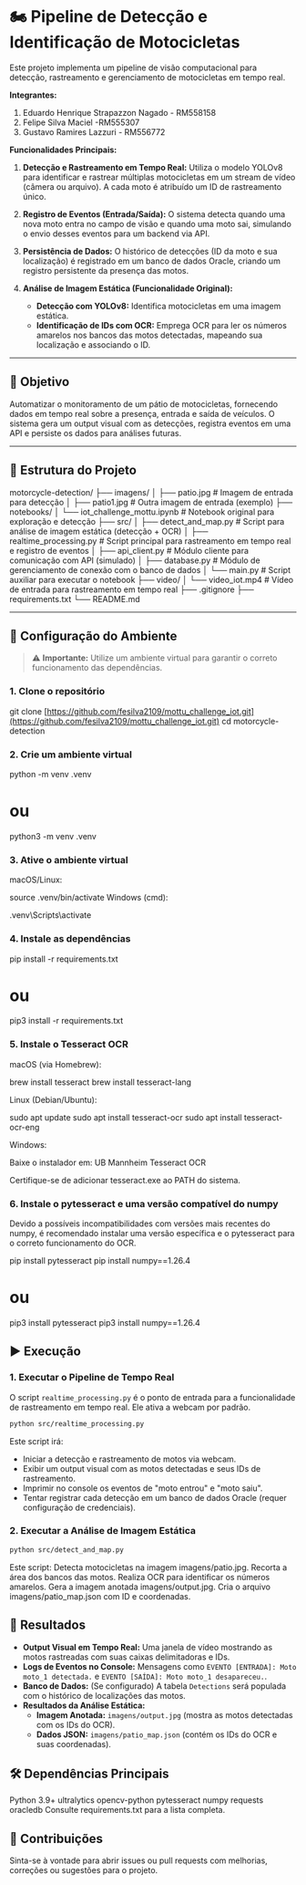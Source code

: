 # 🏍️ Pipeline de Detecção e Identificação de Motocicletas

Este projeto implementa um pipeline de visão computacional para detecção, rastreamento e gerenciamento de motocicletas em tempo real.

**Integrantes:**

1. Eduardo Henrique Strapazzon Nagado - RM558158 
2. Felipe Silva Maciel -RM555307
3. Gustavo Ramires Lazzuri - RM556772


**Funcionalidades Principais:**

1.  **Detecção e Rastreamento em Tempo Real:** Utiliza o modelo YOLOv8 para identificar e rastrear múltiplas motocicletas em um stream de vídeo (câmera ou arquivo). A cada moto é atribuído um ID de rastreamento único.

2.  **Registro de Eventos (Entrada/Saída):** O sistema detecta quando uma nova moto entra no campo de visão e quando uma moto sai, simulando o envio desses eventos para um backend via API.

3.  **Persistência de Dados:** O histórico de detecções (ID da moto e sua localização) é registrado em um banco de dados Oracle, criando um registro persistente da presença das motos.

4.  **Análise de Imagem Estática (Funcionalidade Original):**
    - **Detecção com YOLOv8:** Identifica motocicletas em uma imagem estática.
    - **Identificação de IDs com OCR:** Emprega OCR para ler os números amarelos nos bancos das motos detectadas, mapeando sua localização e associando o ID.

---

## 🚀 Objetivo

Automatizar o monitoramento de um pátio de motocicletas, fornecendo dados em tempo real sobre a presença, entrada e saída de veículos. O sistema gera um output visual com as detecções, registra eventos em uma API e persiste os dados para análises futuras.

---

## 📂 Estrutura do Projeto

motorcycle-detection/
├── imagens/
│   ├── patio.jpg                   # Imagem de entrada para detecção
│   ├── patio1.jpg                  # Outra imagem de entrada (exemplo)
├── notebooks/
│   └── iot_challenge_mottu.ipynb   # Notebook original para exploração e detecção
├── src/
│   ├── detect_and_map.py           # Script para análise de imagem estática (detecção + OCR)
│   ├── realtime_processing.py      # Script principal para rastreamento em tempo real e registro de eventos
│   ├── api_client.py               # Módulo cliente para comunicação com API (simulado)
│   ├── database.py                 # Módulo de gerenciamento de conexão com o banco de dados
│   └── main.py                     # Script auxiliar para executar o notebook
├── video/
│   └── video_iot.mp4               # Vídeo de entrada para rastreamento em tempo real
├── .gitignore
├── requirements.txt
└── README.md


---

## 🔧 Configuração do Ambiente

> ⚠️ **Importante:** Utilize um ambiente virtual para garantir o correto funcionamento das dependências.

### 1. Clone o repositório


git clone [https://github.com/fesilva2109/mottu_challenge_iot.git](https://github.com/fesilva2109/mottu_challenge_iot.git)
cd motorcycle-detection

### 2. Crie um ambiente virtual

python -m venv .venv
# ou
python3 -m venv .venv

### 3. Ative o ambiente virtual
macOS/Linux:


source .venv/bin/activate
Windows (cmd):

.venv\Scripts\activate

### 4. Instale as dependências

pip install -r requirements.txt
# ou
pip3 install -r requirements.txt

### 5. Instale o Tesseract OCR
macOS (via Homebrew):

brew install tesseract
brew install tesseract-lang

Linux (Debian/Ubuntu):

sudo apt update
sudo apt install tesseract-ocr
sudo apt install tesseract-ocr-eng

Windows:

Baixe o instalador em: UB Mannheim Tesseract OCR

Certifique-se de adicionar tesseract.exe ao PATH do sistema.


### 6. Instale o pytesseract e uma versão compatível do numpy
Devido a possíveis incompatibilidades com versões mais recentes do numpy, é recomendado instalar uma versão específica e o pytesseract para o correto funcionamento do OCR.


pip install pytesseract
pip install numpy==1.26.4
# ou
pip3 install pytesseract
pip3 install numpy==1.26.4

## ▶️ Execução

### 1. Executar o Pipeline de Tempo Real 

O script `realtime_processing.py` é o ponto de entrada para a funcionalidade de rastreamento em tempo real. Ele ativa a webcam por padrão.

```bash
python src/realtime_processing.py
```

Este script irá:
- Iniciar a detecção e rastreamento de motos via webcam.
- Exibir um output visual com as motos detectadas e seus IDs de rastreamento.
- Imprimir no console os eventos de "moto entrou" e "moto saiu".
- Tentar registrar cada detecção em um banco de dados Oracle (requer configuração de credenciais).


### 2. Executar a Análise de Imagem Estática 

```bash
python src/detect_and_map.py
```
Este script:
Detecta motocicletas na imagem imagens/patio.jpg.
Recorta a área dos bancos das motos.
Realiza OCR para identificar os números amarelos.
Gera a imagem anotada imagens/output.jpg.
Cria o arquivo imagens/patio_map.json com ID e coordenadas.

## 👀 Resultados

*   **Output Visual em Tempo Real:** Uma janela de vídeo mostrando as motos rastreadas com suas caixas delimitadoras e IDs.
*   **Logs de Eventos no Console:** Mensagens como `EVENTO [ENTRADA]: Moto moto_1 detectada.` e `EVENTO [SAÍDA]: Moto moto_1 desapareceu.`.
*   **Banco de Dados:** (Se configurado) A tabela `Detections` será populada com o histórico de localizações das motos.
*   **Resultados da Análise Estática:**
    - **Imagem Anotada:** `imagens/output.jpg` (mostra as motos detectadas com os IDs do OCR).
    - **Dados JSON:** `imagens/patio_map.json` (contém os IDs do OCR e suas coordenadas).

## 🛠️ Dependências Principais
Python 3.9+
ultralytics
opencv-python
pytesseract
numpy
requests
oracledb
Consulte requirements.txt para a lista completa.

## 📌 Contribuições
Sinta-se à vontade para abrir issues ou pull requests com melhorias, correções ou sugestões para o projeto.
